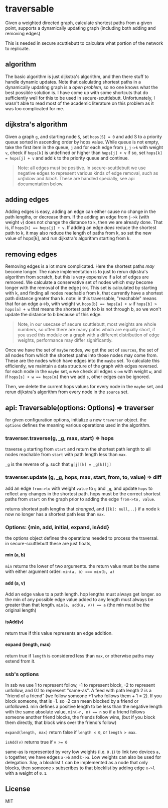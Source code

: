 # traversable

Given a weighted directed graph, calculate shortest paths from a given point,
supports a dynamically updating graph (including both adding and removing edges)

This is needed in secure scuttlebutt to calculate what portion of the network to replicate.

## algorithm

The basic algorithm is just dijkstra's algorithm, and then there stuff to handle dynamic updates.
Note that calculating shortest paths in a dynamically updating graph is a _open problem_, so
no one knows what the best possible solution is. I have come up with some shortcuts that do
sufficiently well for this to be used in secure-scuttlebutt. Unfortunately, I wasn't able to read
most of the academic literature on this problem as it was too complicated for me.

## dijkstra's algorithm

Given a graph `g`, and starting node `S`, set `hops[S] = 0` and add S to a priority queue sorted
in ascending order by hops value. While queue is not empty, take the first item in the queue, `j`
and for each edge from `j`, `j->k` with weight `v`, check if `hops[k]` is undefined or higher than
`hops[j] + v` if so, set `hops[k] = hops[j] + v` and add `k` to the priority queue and continue.

> Note: all edges must be positive. In secure-scuttlebutt we use negative edges to represent various
kinds of edge removal, such as _unfollow_ and _block_. These are handled specially, see api documentation
below.

## adding edges

Adding edges is easy, adding an edge can either cause no change in the path lengths, or decrease them.
If the adding an edge from `j->k` (with weight `v`) does not change the distance to `k`, then we are already done.
That is, if `hops[k] == hops[j] + v`. If adding an edge _does_ reduce the shortest path to k,
it may also reduce the length of paths from k, so set the new value of hops[k], and run dijkstra's algorithm starting from k.

## removing edges

Removing edges is a lot more complicated. Here the shortest paths _may_ become longer.
The naive implementation is to just to rerun dijkstra's
algorithm from scratch, but this is very expensive if a lot of edges are removed. We calculate a
conservative set of nodes which _may_ become longer with the removal of the edge j->k.
This set is calculated by starting with k, and finding all nodes reachable from k, that currently
have a shortest path distance greater than k. note: in this traversable, "reachable" means that
for an edge a->b, with weight w, `hops[b] == hops[a] + w` if `hops[b] > hops[a] + w` that means
the shortest path to b is not through b, so we won't update the distance to b because of this edge.

> Note, in our usecase of secure scuttlebutt, most weights are whole numbers,
so often there are many paths which are equally short, if you used this module on a graph
with a different distribution of edge weights, performance may differ significantly.

Once we have the set of `maybe` nodes, we get the set of `sources`, the set of all nodes from
which the shortest paths into those nodes may come from. These are the nodes which have edges
into the `maybe` set. To calculate this efficiently, we maintain a data structure of the graph
with edges reversed. for each node in the `maybe` set, `m` we check all edges `s->m` with weight `w`,
and if `hops[s] + w == hops[m]` then we add `s`, other edges can be ignored.

Then, we delete the current hops values for every node in the `maybe` set, and rerun dijkstra's
algorithm from every node in the `source` set.

## api: Traversable(options: Options) => traverser

for given configuration options, initialize a new `traverser` object. the `options`
defines the meaning various operations used in the algorithm.

### traverser.traverse(g, _g, max, start) => hops

traverse `g` starting from `start` and return the shortest path length to all nodes reachable
from `start` with path length less than `max`.

`_g` is the reverse of `g`. such that `g[j][k] = _g[k][j]`

### traverser.update (g, _g, hops, max, start, from, to, value) => diff

add an edge `from->to` with weight `value` to `g` and `_g`, and update `hops` to reflect
any changes in the shortest path. hops must be the correct shortest paths from `start`
on the graph prior to adding the edge `from->to, value`.

returns shortest path lengths that _changed_, and `{[k]: null,..}` if
a node `k` now no longer has a shortest path less than `max`.

### Options: {min, add, initial, expand, isAdd}

the options object defines the operations needed to process the traversal.
in secure-scuttlebutt these are just floats, 

#### min (a, b)

`min` returns the lower of two arguments. the return value must be the same with either argument order:
`min(a, b) === min(b, a)`

#### add (a, v)

Add an edge value to a path length. hop lengths must always get longer.
so the min of any possible edge value added to any length must always be greater than that length.
`min(a, add(a, v)) == a` (the min must be the original length)

#### isAdd(v)

return true if this value represents an edge addition.

#### expand (length, max)

return true if `length` is considered less than `max`, or otherwise paths may extend from it.

### ssb's options

In ssb we use 1 to represent follow, -1 to represent block, -2 to represent unfollow, and 0.1
to represent "same-as". A feed with path length 2 is a "friend of a friend" (we follow someone +1
who follows them + 1 = 2). If you block someone, that is -1. so -2 can mean blocked by a friend or unfollowed.
min defines a positive length to be less than the negative length with the same absolute value,
`min(-n, n) == n` so if a friend follows someone another friend blocks, the friends follow wins,
(but if you block them directly, that block wins over the friend's follow)

`expand(length, max)` return false if `length < 0`, or `length > max`.

`isAdd(v)` returns true if `v >= 0`

same-as is represented by very low weights (i.e. `0.1`)  to link two devices `a, b` together,
we have edges `a->b` and `b->a`. Low weights can also be used for delegation.
Say, a blocklist `l` can be implemented as a node that only blocks, then someone `x` subscribes
to that blocklist by adding edge `x->l` with a weight of `0.1`.


## License

MIT


